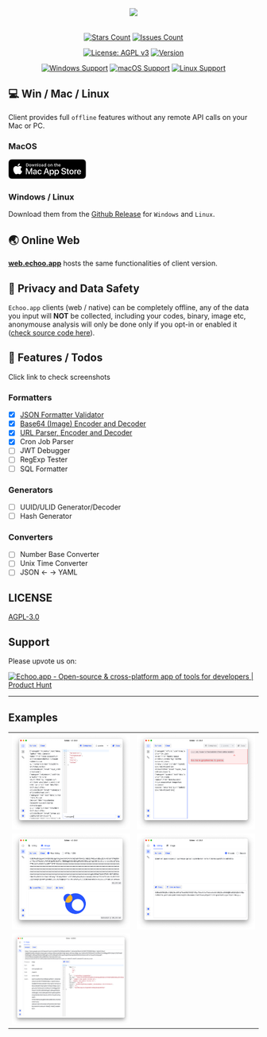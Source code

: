 <div align="center">
<img styles="max-height=640px" src="https://github.com/zsmatrix62/echoo.app/blob/doc/docs/img/gh-head.png?raw=true" />
</div>

<div align="center">
<br>
<!-- [![Download Counts](https://img.shields.io/github/downloads/zsmatrix62/echoo-app/total?style=flat)](https://github.com/zsmatrix62/echoo-app/releases) -->

[![Stars Count](https://img.shields.io/github/stars/zsmatrix62/echoo-app?style=flat)](https://github.com/zsmatrix62/echoo-app/stargazers)
[![Issues Count](https://img.shields.io/github/issues/zsmatrix62/echoo-app.svg?style=flat)](https://github.com/zsmatrix62/echoo-app/issues)

[![License: AGPL v3](https://img.shields.io/badge/License-AGPL%20v3-blue.svg)](https://www.gnu.org/licenses/agpl-3.0)
[![Version](https://img.shields.io/github/release/echoo-app/echoo-app.svg?style=flat-square)](https://github.com/zsmatrix62/echoo-app/releases)

[![Windows Support](https://img.shields.io/badge/Windows-0078D6?style=flat&logo=windows&logoColor=white)](https://github.com/zsmatrix62/echoo-app/releases)
[![macOS Support](https://img.shields.io/badge/MACOS-adb8c5?style=flat&logo=macos&logoColor=white)](https://apps.apple.com/cn/app/echoo-app/id1612383544?mt=12)
[![Linux Support](https://img.shields.io/badge/linux-1793D1?style=flat&logo=linux&logoColor=white)](https://github.com/zsmatrix62/echoo-app/releases)

</div>

## 💻 Win / Mac / Linux

Client provides full `offline` features without any remote API calls on your Mac or PC.

### MacOS

<a href="https://apps.apple.com/cn/app/echoo-app/id1612383544?mt=12" target="_blank">
<img height=40 src="./docs/img/mac-app-store-badge.svg" />
</a>

### Windows / Linux

Download them from
the [Github Release](https://github.com/echoo-app/echoo-app/releases) for `Windows` and `Linux`.

## 🌏 Online Web

**[web.echoo.app](https://web.echoo.app)** hosts the same functionalities of client version.

## 🔑 Privacy and Data Safety

`Echoo.app` clients (web / native) can be completely offline, any of the data you input will **NOT** be collected, including your codes, binary, image etc, anonymouse analysis will only be done only if you opt-in or enabled it ([check source code here](https://github.com/zsmatrix62/echoo.app/blob/4df7e95077809881d5a9f246823001b17d58e8bd/web-src/src/App.tsx#L98)).

## 🎉 Features / Todos

Click link to check screenshots

### Formatters

- [x] [JSON Formatter Validator](docs/json-formatter.md)
- [x] [Base64 (Image) Encoder and Decoder](docs/base64-ende.md)
- [x] [URL Parser, Encoder and Decoder](docs/url-parser.md)
- [x] Cron Job Parser
- [ ] JWT Debugger
- [ ] RegExp Tester
- [ ] SQL Formatter

### Generators

- [ ] UUID/ULID Generator/Decoder
- [ ] Hash Generator

### Converters

- [ ] Number Base Converter
- [ ] Unix Time Converter
- [ ] JSON <- -> YAML

## LICENSE

[AGPL-3.0](https://github.com/zsmatrix62/echoo-app/blob/main/LICENSE)

## Support

Please upvote us on:

<a href="https://www.producthunt.com/posts/echoo-app?utm_source=badge-featured&utm_medium=badge&utm_souce=badge-echoo&#0045;app" target="_blank"><img src="https://api.producthunt.com/widgets/embed-image/v1/featured.svg?post_id=334856&theme=light" alt="Echoo&#0046;app - Open&#0045;source&#0032;&#0038;&#0032;cross&#0045;platform&#0032;app&#0032;of&#0032;tools&#0032;for&#0032;developers | Product Hunt" style="width: 250px; height: 54px;" width="250" height="54" /></a>

---

## Examples

  <table>
  <tr>
    <td>
     <img src="docs/img/json-1.png" width=680px>
    </td>
    <td>
      <img src="docs/img/json-2.png" width=680px>
    </td>
  </tr>
  <tr> <td> <img src="docs/img/base64-img.png" width=680px></td>
    <td> <img src="docs/img/base64-str.png" width=680px></td>
  </tr>
  <tr>
    <td>
      <img src="docs/img/url-parser.png" width=680px>
      </td>
  </tr>
</table>
